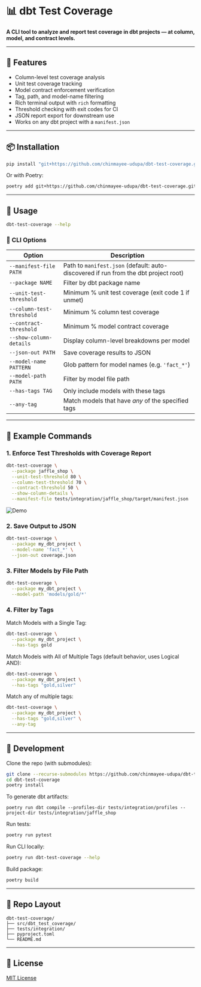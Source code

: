 # 📊 dbt Test Coverage

**A CLI tool to analyze and report test coverage in dbt projects — at column, model, and contract levels.**

---

## 🚀 Features

- Column-level test coverage analysis
- Unit test coverage tracking
- Model contract enforcement verification
- Tag, path, and model-name filtering
- Rich terminal output with `rich` formatting
- Threshold checking with exit codes for CI
- JSON report export for downstream use
- Works on any dbt project with a `manifest.json`

---

## 📦 Installation

```bash
pip install "git+https://github.com/chinmayee-udupa/dbt-test-coverage.git"
```

Or with Poetry:

```bash
poetry add git+https://github.com/chinmayee-udupa/dbt-test-coverage.git
```

---

## 🧰 Usage

```bash
dbt-test-coverage --help
```

### 🔧 CLI Options

| Option                 | Description                                                 |
|------------------------|-------------------------------------------------------------|
| `--manifest-file PATH` | Path to `manifest.json` (default: auto-discovered if run from the dbt project root)          |
| `--package NAME`       | Filter by dbt package name                                  |
| `--unit-test-threshold`| Minimum % unit test coverage (exit code 1 if unmet)         |
| `--column-test-threshold`| Minimum % column test coverage                            |
| `--contract-threshold` | Minimum % model contract coverage                           |
| `--show-column-details`| Display column-level breakdowns per model                   |
| `--json-out PATH`      | Save coverage results to JSON                               |
| `--model-name PATTERN` | Glob pattern for model names (e.g. `'fact_*'`)              |
| `--model-path PATH`    | Filter by model file path                                   |
| `--has-tags TAG`       | Only include models with these tags                         |
| `--any-tag`            | Match models that have *any* of the specified tags          |

---

## 📌 Example Commands

### 1. Enforce Test Thresholds with Coverage Report
```bash
dbt-test-coverage \
  --package jaffle_shop \
  --unit-test-threshold 80 \
  --column-test-threshold 70 \
  --contract-threshold 50 \
  --show-column-details \
  --manifest-file tests/integration/jaffle_shop/target/manifest.json
```
![Demo](assets/example_1.gif)

### 2. Save Output to JSON
```bash
dbt-test-coverage \
  --package my_dbt_project \
  --model-name 'fact_*' \
  --json-out coverage.json
```

### 3. Filter Models by File Path
```bash
dbt-test-coverage \
  --package my_dbt_project \
  --model-path 'models/gold/*'
```

### 4. Filter by Tags
Match Models with a Single Tag:
```bash
dbt-test-coverage \
  --package my_dbt_project \
  --has-tags gold
```

Match Models with All of Multiple Tags (default behavior, uses Logical AND):
```bash
dbt-test-coverage \
  --package my_dbt_project \
  --has-tags "gold,silver"
```

Match any of multiple tags:
```bash
dbt-test-coverage \
  --package my_dbt_project \
  --has-tags "gold,silver" \
  --any-tag
```

---

## 🧪 Development

Clone the repo (with submodules):

```bash
git clone --recurse-submodules https://github.com/chinmayee-udupa/dbt-test-coverage.git
cd dbt-test-coverage
poetry install
```

To generate dbt artifacts:
```
poetry run dbt compile --profiles-dir tests/integration/profiles --project-dir tests/integration/jaffle_shop
```

Run tests:

```bash
poetry run pytest
```

Run CLI locally:

```bash
poetry run dbt-test-coverage --help
```

Build package:

```bash
poetry build
```

---

## 📁 Repo Layout

```
dbt-test-coverage/
├── src/dbt_test_coverage/
├── tests/integration/
├── pyproject.toml
└── README.md
```

---

## 🪪 License

[MIT License](https://opensource.org/licenses/MIT)
